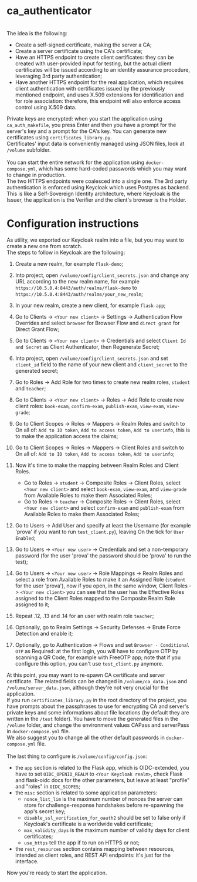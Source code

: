 # ca_authenticator
<br>
The idea is the following:

- Create a self-signed certificate, making the server a CA;
- Create a server certificate using the CA's certificate;
- Have an HTTPS endpoint to create client certificates: they can be created with user-provided input for testing, but the actual client certificates will be issued according to an identity assurance procedure, leveraging 3rd party authentication;
- Have another HTTPS endpoint for the real application, which requires client authentication with certificates issued by the previously mentioned endpoint, and uses X.509 extensions for identification and for role association: therefore, this endpoint will also enforce access control using X.509 data.

Private keys are encrypted: when you start the application using ```ca_auth_makefile```, you press Enter and then you have a prompt for the server's key and a prompt for the CA's key. You can generate new certificates using ```certificates_library.py```. <br>
Certificates' input data is conveniently managed using JSON files, look at ```/volume``` subfolder. <br> <br>
You can start the entire network for the application using ```docker-compose.yml```, which has some hard-coded passwords which you may want to change in production. <br>
The two HTTPS endpoints were coalesced into a single one. The 3rd party authentication is enforced using Keycloak which uses Postgres as backend. <br>
This is like a Self-Sovereign Identity architecture, where Keycloak is the Issuer, the application is the Verifier and the client's browser is the Holder. <br>

# Configuration instructions
As utility, we exported our Keycloak realm into a file, but you may want to create a new one from scratch. <br>
The steps to follow in Keycloak are the following:

1) Create a new realm, for example ```flask-demo```;
2) Into project, open ```/volume/config/client_secrets.json``` and change any URL according to the new realm name, for example ```https://10.5.0.4:8443/auth/realms/flask-demo``` to ```https://10.5.0.4:8443/auth/realms/your_new_realm```;
3) In your new realm, create a new client, for example ```flask-app```;
4) Go to Clients -> ```<Your new client>``` -> Settings -> Authentication Flow Overrides and select ```browser``` for Browser Flow and ```direct grant``` for Direct Grant Flow;
5) Go to Clients -> ```<Your new client>``` -> Credentials and select ```Client Id and Secret``` as Client Authenticator, then Regenerate Secret;
6) Into project, open ```/volume/config/client_secrets.json``` and set ```client_id``` field to the name of your new client and ```client_secret``` to the generated secret;
7) Go to Roles -> Add Role for two times to create new realm roles, ```student``` and ```teacher```;
8) Go to Clients -> ```<Your new client>``` -> Roles -> Add Role to create new client roles: ```book-exam```, ```confirm-exam```, ```publish-exam```, ```view-exam```, ```view-grade```;
9) Go to Client Scopes -> Roles -> Mappers -> Realm Roles and switch to On all of: ```Add to ID token```, ```Add to access token```, ```Add to userinfo```, this is to make the application access the claims;
10) Go to Client Scopes -> Roles -> Mappers -> Client Roles and switch to On all of: ```Add to ID token```, ```Add to access token```, ```Add to userinfo```;
11) Now it's time to make the mapping between Realm Roles and Client Roles.
    
    - Go to Roles -> ```student``` -> Composite Roles -> Client Roles, select ```<Your new client>``` and select ```book-exam```, ```view-exam```, and ```view-grade``` from Available Roles to make them Associated Roles; 
    - Go to Roles -> ```teacher``` -> Composite Roles -> Client Roles, select ```<Your new client>``` and select ```confirm-exam``` and ```publish-exam``` from Available Roles to make them Associated Roles;
12) Go to Users -> Add User and specify at least the Username (for example 'prova' if you want to run ```test_client.py```), leaving On the tick for ```User Enabled```;
13) Go to Users -> ```<Your new user>``` -> Credentials and set a non-temporary password (for the user 'prova' the password should be 'prova' to run the test);
14) Go to Users -> ```<Your new user>``` -> Role Mappings -> Realm Roles and select a role from Available Roles to make it an Assigned Role (```student``` for the user 'prova'), now if you open, in the same window, Client Roles -> ```<Your new client>``` you can see that the user has the Effective Roles assigned to the Client Roles mapped to the Composite Realm Role assigned to it;
15) Repeat .12, .13 and .14 for an user with realm role ```teacher```;
16) Optionally, go to Realm Settings -> Security Defenses -> Brute Force Detection and enable it;
17) Optionally, go to Authentication -> Flows and set ```Browser - Conditional OTP``` as Required: at the first login, you will have to configure OTP by scanning a QR Code, for example with FreeOTP app; note that if you configure this option, you can't use ```test_client.py``` anymore.

At this point, you may want to re-spawn CA certificate and server certificate. The related fields can be changed in ```/volume/ca_data.json``` and ```/volume/server_data.json```, although they're not very crucial for the application. <br>
If you run ```certificates_library.py``` in the root directory of the project, you have prompts about the passphrases to use for encrypting CA and server's private keys and some informations about file locations (by default they are written in the ```/test``` folder). You have to move the generated files in the ```/volume``` folder, and change the environment values CAPass and serverPass in ```docker-compose.yml``` file. <br>
We also suggest you to change all the other default passwords in ```docker-compose.yml``` file. <br> <br>
The last thing to configure is ```/volume/config/config.json```:

- the ```app``` section is related to the Flask app, which is OIDC-extended, you have to set ```OIDC_OPENID_REALM``` to ```<Your Keycloak realm>```, check Flask and flask-oidc docs for the other parameters, but leave at least "profile" and "roles" in ```OIDC_SCOPES```;
- the ```misc``` section is related to some application parameters:
    + ```nonce_list_lim``` is the maximum number of nonces the server can store for challenge-response handshakes before re-spawning the app's secret key;
    + ```disable_ssl_verification_for_oauth2``` should be set to false only if Keycloak's certificate is a worldwide valid certificate;
    + ```max_validity_days``` is the maximum number of validity days for client certificates;
    + ```use_https``` tell the app if to run on HTTPS or not;
- the ```rest_resources``` section contains mapping between resources, intended as client roles, and REST API endpoints: it's just for the interface.

Now you're ready to start the application.
